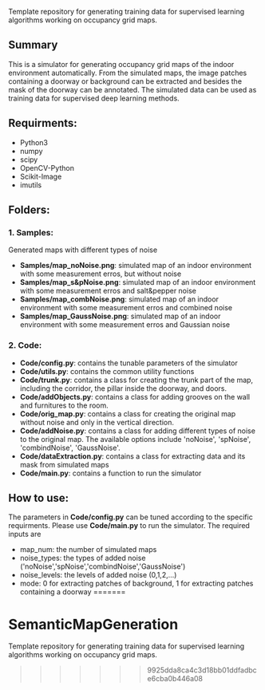 Template repository for generating training data for supervised learning algorithms working on occupancy grid maps.
## Summary
This is a simulator for generating occupancy grid maps of the indoor environment automatically. From the simulated maps, the image patches containing a doorway or background can be extracted and besides the mask of the doorway can be annotated. The simulated data can be used as training data for supervised deep learning methods.

## Requirments:
* Python3
* numpy
* scipy
* OpenCV-Python
* Scikit-Image
* imutils

## Folders:
### 1. Samples:
Generated maps with different types of noise  
* __Samples/map_noNoise.png__: simulated map of an indoor environment with some measurement erros, but without noise
* __Samples/map_s&pNoise.png__: simulated map of an indoor environment with some measurement erros and salt&pepper noise
* __Samples/map_combNoise.png__: simulated map of an indoor environment with some measurement erros and combined noise
* __Samples/map_GaussNoise.png__: simulated map of an indoor environment with some measurement erros and Gaussian noise

### 2. Code:

* __Code/config.py__: contains the tunable parameters of the simulator
* __Code/utils.py__: contains the common utility functions
* __Code/trunk.py__: contains a class for creating the trunk part of the map, including the corridor, the pillar inside the doorway, and doors.
* __Code/addObjects.py__: contains a class for adding grooves on the wall and furnitures to the room.
* __Code/orig_map.py__: contains a class for creating the original map without noise and only in the vertical direction.
* __Code/addNoise.py__: contains a class for adding different types of noise to the original map. The available options include 'noNoise', 'spNoise', 'combindNoise', 'GaussNoise'.
* __Code/dataExtraction.py__: contains a class for extracting data and its mask from simulated maps
* __Code/main.py__: contains a function to run the simulator

## How to use:
The parameters in __Code/config.py__ can be tuned according to the specific requirments. Please use __Code/main.py__ to run the simulator.
The required inputs are
* map_num: the number of simulated maps
* noise_types: the types of added noise ('noNoise','spNoise','combindNoise','GaussNoise')
* noise_levels: the levels of added noise (0,1,2,...)
* mode: 0 for extracting patches of background, 1 for extracting patches containing a doorway
=======
# SemanticMapGeneration
Template repository for generating training data for supervised learning algorithms working on occupancy grid maps.
>>>>>>> 9925dda8ca4c3d18bb01ddfadbce6cba0b446a08
